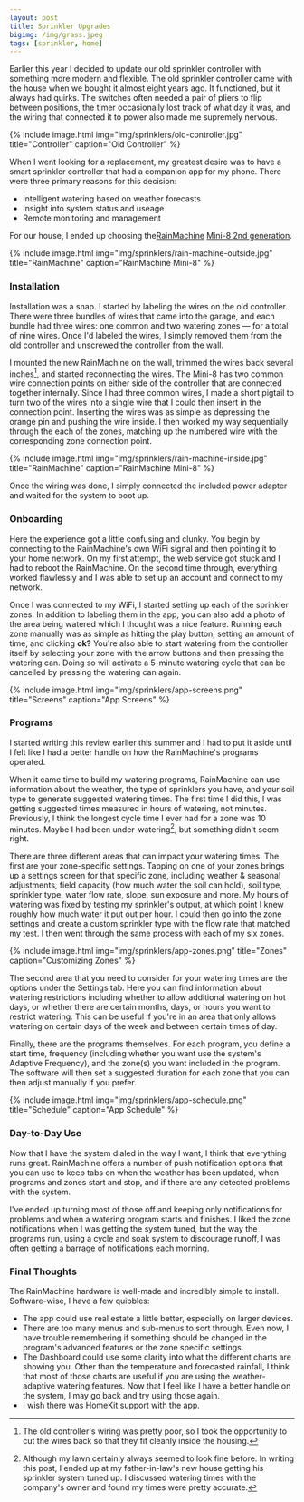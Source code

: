 ```yaml
---
layout: post
title: Sprinkler Upgrades
bigimg: /img/grass.jpeg
tags: [sprinkler, home]
---
```


Earlier this year I decided to update our old sprinkler controller with something more modern and flexible. The old sprinkler controller came with the house when we bought it almost eight years ago. It functioned, but it always had quirks. The switches often needed a pair of pliers to flip between positions, the timer occasionally lost track of what day it was, and the wiring that connected it to power also made me supremely nervous. 

{% include image.html
            img="img/sprinklers/old-controller.jpg"
            title="Controller"
            caption="Old Controller" %}

When I went looking for a replacement, my greatest desire was to have a smart sprinkler controller that had a companion app for my phone. There were three primary reasons for this decision:

- Intelligent watering based on weather forecasts
- Insight into system status and useage
- Remote monitoring and management

For our house, I ended up choosing the[RainMachine](http://www.rainmachine.com) [Mini-8 2nd generation]( www.rainmachine.com/products/rainmachine-mini-8.html).

{% include image.html
            img="img/sprinklers/rain-machine-outside.jpg"
            title="RainMachine"
            caption="RainMachine Mini-8" %}

### Installation

Installation was a snap. I started by labeling the wires on the old controller. There were three bundles of wires that came into the garage, and each bundle had three wires: one common and two watering zones — for a total of nine wires. Once I'd labeled the wires, I simply removed them from the old controller and unscrewed the controller from the wall.

I mounted the new RainMachine on the wall, trimmed the wires back several inches[^1], and started reconnecting the wires. The Mini-8 has two common wire connection points on either side of the controller that are connected together internally. Since I had three common wires, I made a short pigtail to turn two of the wires into a single wire that I could then insert in the connection point. Inserting the wires was as simple as depressing the orange pin and pushing the wire inside. I then worked my way sequentially through the each of the zones, matching up the numbered wire with the corresponding zone connection point.

{% include image.html
            img="img/sprinklers/rain-machine-inside.jpg"
            title="RainMachine"
            caption="RainMachine Mini-8" %}

Once the wiring was done, I simply connected the included power adapter and waited for the system to boot up.

### Onboarding

Here the experience got a little confusing and clunky. You begin by connecting to the RainMachine's own WiFi signal and then pointing it to your home network. On my first attempt, the web service got stuck and I had to reboot the RainMachine. On the second time through, everything worked flawlessly and I was able to set up an account and connect to my network. 

Once I was connected to my WiFi, I started setting up each of the sprinkler zones. In addition to labeling them in the app, you can also add a photo of the area being watered which I thought was a nice feature. Running each zone manually was as simple as hitting the play button, setting an amount of time, and clicking **ok?** You're also able to start watering from the controller itself by selecting your zone with the arrow buttons and then pressing the watering can. Doing so will activate a 5-minute watering cycle that can be cancelled by pressing the watering can again. 

{% include image.html
            img="img/sprinklers/app-screens.png"
            title="Screens"
            caption="App Screens" %}

### Programs

I started writing this review earlier this summer and I had to put it aside until I felt like I had a better handle on how the RainMachine's programs operated. 

When it came time to build my watering programs, RainMachine can use information about the weather, the type of sprinklers you have, and your soil type to generate suggested watering times. The first time I did this, I was getting suggested times measured in hours of watering, not minutes. Previously, I think the longest cycle time I ever had for a zone was 10 minutes. Maybe I had been under-watering[^2], but something didn't seem right.

There are three different areas that can impact your watering times. The first are your zone-specific settings. Tapping on one of your zones brings up a settings screen for that specific zone, including weather & seasonal adjustments, field capacity (how much water the soil can hold), soil type, sprinkler type, water flow rate, slope, sun exposure and more. My hours of watering was fixed by testing my sprinkler's output, at which point I knew roughly how much water it put out per hour. I could then go into the zone settings and create a custom sprinkler type with the flow rate that matched my test. I then went through the same process with each of my six zones. 

{% include image.html
            img="img/sprinklers/app-zones.png"
            title="Zones"
            caption="Customizing Zones" %}

The second area that you need to consider for your watering times are the options under the Settings tab. Here you can find information about watering restrictions including whether to allow additional watering on hot days, or whether there are certain months, days, or hours you want to restrict watering. This can be useful if you're in an area that only allows watering on certain days of the week and between certain times of day. 

Finally, there are the programs themselves. For each program, you define a start time, frequency (including whether you want use the system's Adaptive Frequency), and the zone(s) you want included in the program. The software will then set a suggested duration for each zone that you can then adjust manually if you prefer. 

{% include image.html
            img="img/sprinklers/app-schedule.png"
            title="Schedule"
            caption="App Schedule" %}

### Day-to-Day Use

Now that I have the system dialed in the way I want, I think that everything runs great. RainMachine offers a number of push notification options that you can use to keep tabs on when the weather has been updated, when programs and zones start and stop, and if there are any detected problems with the system.

I've ended up turning most of those off and keeping only notifications for problems and when a watering program starts and finishes. I liked the zone notifications when I was getting the system tuned, but the way the programs run, using a cycle and soak system to discourage runoff, I was often getting a barrage of notifications each morning. 

### Final Thoughts

The RainMachine hardware is well-made and incredibly simple to install. Software-wise, I have a few quibbles:

- The app could use real estate a little better, especially on larger devices.
- There are too many menus and sub-menus to sort through. Even now, I have trouble remembering if something should be changed in the program's advanced features or the zone specific settings. 
- The Dashboard could use some clarity into what the different charts are showing you. Other than the temperature and forecasted rainfall, I think that most of those charts are useful if you are using the weather-adaptive watering features. Now that I feel like I have a better handle on the system, I may go back and try using those again.
- I wish there was HomeKit support with the app. 

[^1]: The old controller's wiring was pretty poor, so I took the opportunity to cut the wires back so that they fit cleanly inside the housing.

[^2]: Although my lawn certainly always seemed to look fine before. In writing this post, I ended up at my father-in-law's new house getting his sprinkler system tuned up. I discussed watering times with the company's owner and found my times were pretty accurate.